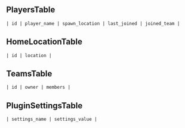 ## PlayersTable
`| id | player_name | spawn_location | last_joined | joined_team |`

## HomeLocationTable
`| id | location |`

## TeamsTable
`| id | owner | members |`

## PluginSettingsTable
`| settings_name | settings_value |`